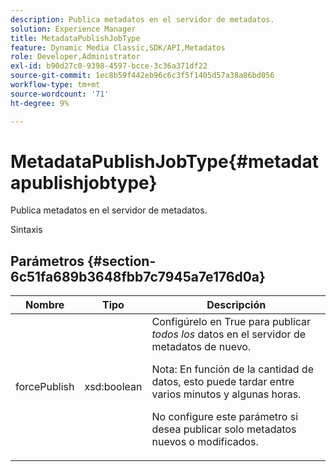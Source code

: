 ```yaml
---
description: Publica metadatos en el servidor de metadatos.
solution: Experience Manager
title: MetadataPublishJobType
feature: Dynamic Media Classic,SDK/API,Metadatos
role: Developer,Administrator
exl-id: b90d27c0-9398-4597-bcce-3c36a371df22
source-git-commit: 1ec8b59f442eb96c6c3f5f1405d57a38a86bd056
workflow-type: tm+mt
source-wordcount: '71'
ht-degree: 9%

---
```


# MetadataPublishJobType{#metadatapublishjobtype}

Publica metadatos en el servidor de metadatos.

Sintaxis

## Parámetros {#section-6c51fa689b3648fbb7c7945a7e176d0a}

<table id="table_23B5CFC5C3F946F9AFDB6A83A1AAB7AF"> 
 <thead> 
  <tr> 
   <th colname="col1" class="entry"> Nombre </th> 
   <th colname="col2" class="entry"> Tipo </th> 
   <th colname="col3" class="entry"> Descripción </th> 
  </tr> 
 </thead>
 <tbody> 
  <tr> 
   <td colname="col1"> <span class="codeph"> <span class="varname"> forcePublish</span> </span> </td> 
   <td colname="col2"> <span class="codeph"> xsd:boolean</span> </td> 
   <td colname="col3">Configúrelo en <span class="codeph"> True</span> para publicar <i>todos los</i> datos en el servidor de metadatos de nuevo. <p>Nota:  En función de la cantidad de datos, esto puede tardar entre varios minutos y algunas horas. </p><p>No configure este parámetro si desea publicar solo metadatos nuevos o modificados. </p></td> 
  </tr> 
 </tbody> 
</table>
